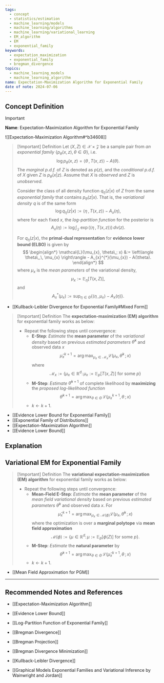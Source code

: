 ```yaml
---
tags:
  - concept
  - statistics/estimation
  - machine_learning/models
  - machine_learning/algorithms
  - machine_learning/variational_learning
  - EM_algorithm
  - EM
  - exponential_family
keywords:
  - expectation_maximization
  - exponential_family
  - bregman_divergence
topics:
  - machine_learning_models
  - machine_learning_algorithm
name: Expectation-Maximization Algorithm for Exponential Family
date of note: 2024-07-06
---
```


## Concept Definition

>[!important]
>**Name**: Expectation-Maximization Algorithm for Exponential Family

![[Expectation-Maximization Algorithm#^b34608]]

>[!important] Definition
>Let $(X, Z) \in \mathcal{X} \times \mathcal{Z}$ be a sample pair from *an exponential family* $\{p_{\theta}(x, z), \theta\in \Theta\}$, i.e.
>$$\log p_{\theta}(x, z)   = \left\langle  \theta\,,\, T(x, z) \right\rangle - A(\theta).$$ The *marginal p.d.f.* of $Z$ is denoted as $p(z)$, and the *conditional p.d.f.* of $X$ given $Z$ is $p_{\theta}(x|z)$. Assume that $X$ is *observed* and $Z$ is *unobserved*.
>
>Consider the class of all density function $q_{\eta}(z | x)$ of $Z$ from the same *exponential family* that contains $p_{\theta}(z | x)$. That is, the *variational density* $q$ is of the same form
>$$
>\log q_{\eta}(z|x) := \left\langle  \eta\,,\, T(x, z) \right\rangle - A_{x}(\eta),
>$$
>where for each fixed $x$, the *log-partition function* for the posterior is $$A_{x}(\eta) := \log \int_{\mathcal{Z}}\,\exp \left(\left\langle  \eta\,,\, T(x, z) \right\rangle\right)\, d\nu(z).$$
>
>For $q_{\eta}(z | x)$, the **primal-dual representation** for **evidence lower bound (ELBO)** is given by
>$$
>\begin{align*}
>\mathcal{L}(\mu_{x}, \theta\,; x) &:= \left\langle  \theta\,,\, \mu_{x} \right\rangle - A_{x}^{*}(\mu_{x})  - A(\theta). 
\end{align*}
>$$
>where $\mu_{x}$ is the *mean parameters* of the variational density,  $$\mu_{x} := \mathbb{E}_{ \eta }\left[T(x, Z)\right],$$ and $$A_{x}^{*}(\mu_{x}) := \sup_{\eta \in \Theta}\left\{ \left\langle  \eta\,,\,\mu_{x} \right\rangle - A_{x}(\eta) \right\}.$$

- [[Kullback-Leibler Divergence for Exponential Family#Mixed Form]]


>[!important] Definition
>The **expectation-maximization (EM) algorithm** for exponential family works as below:
>- Repeat the following steps until convergence:
>	- **E-Step**: *Estimate* the **mean parameter** of the *variational density* based on previous *estimated parameters* $\hat{\theta}^{k}$ and observed data $x$ $$\hat{\mu}_{x}^{k+1} = \arg\max_{\mu_{x}\in \mathcal{M}_{x}} \mathcal{L}(\mu_{x}, \hat{\theta}^{k}\,; x) $$ where $$\mathcal{M}_{x} := \{ \mu_{x}\in \mathbb{R}^{d}:\, \mu_{x} := \mathbb{E}_{p}\left[T(x, Z)\right] \text{ for some }p \}$$
>	- **M-Step**: *Estimate* $\hat{\theta}^{k+1}$ of complete likelihood by **maximizing** the *proposed log-likelihood function* $$\hat{\theta}^{k+1} = \arg\max_{\theta \in \Theta}\,\mathcal{L}(\mu_{x}^{k+1}, \theta\,; x) $$
>	- $k \leftarrow k+1$.


- [[Evidence Lower Bound for Exponential Family]]
- [[Exponential Family of Distributions]]
- [[Expectation-Maximization Algorithm]]
- [[Evidence Lower Bound]]
## Explanation


## Variational EM for Exponential Family

>[!important] Definition
>The **variational expectation-maximization (EM) algorithm** for exponential family works as below:
>- Repeat the following steps until convergence:
>	- **Mean-Field E-Step**: *Estimate* the **mean parameter** of the *mean field variational density* based on previous *estimated parameters* $\hat{\theta}^{k}$ and observed data $x$. For  $$\hat{\mu}_{x}^{k+1} = \arg\max_{\mu_{x}\in \mathcal{M}(\phi)} \mathcal{L}(\mu_{x}, \hat{\theta}^{k}\,; x) $$ where the optimization is over a **marginal polytope** via **mean field approximation** $$\mathcal{M}(\phi):= \{ \mu\in \mathbb{R}^{d}:\, \mu := \mathbb{E}_{p}\left[\phi(Z)\right] \text{ for some }p \}.$$
>	- **M-Step**: *Estimate* the **natural parameter** by $$\hat{\theta}^{k+1} = \arg\max_{\theta \in \Theta}\,\mathcal{L}(\hat{\mu}_{x}^{k+1}, \theta\,; x) $$
>	- $k \leftarrow k+1$.

- [[Mean Field Approximation for PGM]]



-----------
##  Recommended Notes and References



- [[Expectation-Maximization Algorithm]]
- [[Evidence Lower Bound]]

- [[Log-Partition Function of Exponential Family]]

- [[Bregman Divergence]]
- [[Bregman Projection]]
- [[Bregman Divergence Minimization]]
- [[Kullback-Leibler Divergence]]

- [[Graphical Models Exponential Families and Variational Inference by Wainwright and Jordan]]
